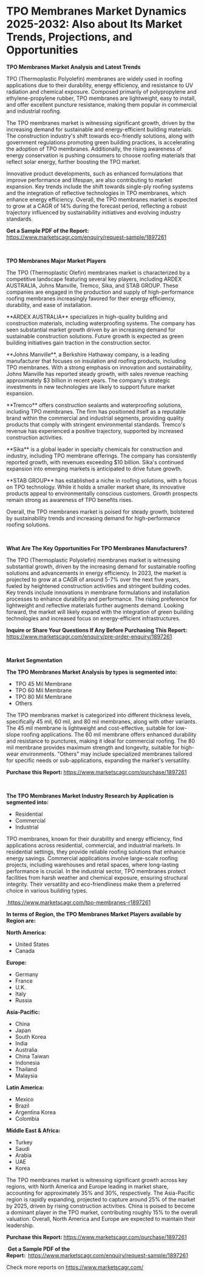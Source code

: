 <p><h1>TPO Membranes Market Dynamics 2025-2032: Also about Its Market Trends, Projections, and Opportunities</h1></p><p><strong>TPO Membranes Market Analysis and Latest Trends</strong></p>
<p><p>TPO (Thermoplastic Polyolefin) membranes are widely used in roofing applications due to their durability, energy efficiency, and resistance to UV radiation and chemical exposure. Composed primarily of polypropylene and ethylene-propylene rubber, TPO membranes are lightweight, easy to install, and offer excellent puncture resistance, making them popular in commercial and industrial roofing.</p><p>The TPO membranes market is witnessing significant growth, driven by the increasing demand for sustainable and energy-efficient building materials. The construction industry's shift towards eco-friendly solutions, along with government regulations promoting green building practices, is accelerating the adoption of TPO membranes. Additionally, the rising awareness of energy conservation is pushing consumers to choose roofing materials that reflect solar energy, further boosting the TPO market.</p><p>Innovative product developments, such as enhanced formulations that improve performance and lifespan, are also contributing to market expansion. Key trends include the shift towards single-ply roofing systems and the integration of reflective technologies in TPO membranes, which enhance energy efficiency. Overall, the TPO membranes market is expected to grow at a CAGR of 14% during the forecast period, reflecting a robust trajectory influenced by sustainability initiatives and evolving industry standards.</p></p>
<p><strong>Get a Sample PDF of the Report:&nbsp;</strong> <a href="https://www.marketscagr.com/enquiry/request-sample/1897261?utm_campaign=1889&utm_medium=2&utm_source=Github&utm_content=ia&utm_term=30012025&utm_id=tpo-membranes">https://www.marketscagr.com/enquiry/request-sample/1897261</a></p>
<p>&nbsp;</p>
<p><strong>TPO Membranes Major Market Players</strong></p>
<p><p>The TPO (Thermoplastic Olefin) membranes market is characterized by a competitive landscape featuring several key players, including ARDEX AUSTRALIA, Johns Manville, Tremco, Sika, and STAB GROUP. These companies are engaged in the production and supply of high-performance roofing membranes increasingly favored for their energy efficiency, durability, and ease of installation.</p><p>**ARDEX AUSTRALIA** specializes in high-quality building and construction materials, including waterproofing systems. The company has seen substantial market growth driven by an increasing demand for sustainable construction solutions. Future growth is expected as green building initiatives gain traction in the construction sector.</p><p>**Johns Manville**, a Berkshire Hathaway company, is a leading manufacturer that focuses on insulation and roofing products, including TPO membranes. With a strong emphasis on innovation and sustainability, Johns Manville has reported steady growth, with sales revenue reaching approximately $3 billion in recent years. The company's strategic investments in new technologies are likely to support future market expansion.</p><p>**Tremco** offers construction sealants and waterproofing solutions, including TPO membranes. The firm has positioned itself as a reputable brand within the commercial and industrial segments, providing quality products that comply with stringent environmental standards. Tremco's revenue has experienced a positive trajectory, supported by increased construction activities.</p><p>**Sika** is a global leader in specialty chemicals for construction and industry, including TPO membrane offerings. The company has consistently reported growth, with revenues exceeding $10 billion. Sika's continued expansion into emerging markets is anticipated to drive future growth.</p><p>**STAB GROUP** has established a niche in roofing solutions, with a focus on TPO technology. While it holds a smaller market share, its innovative products appeal to environmentally conscious customers. Growth prospects remain strong as awareness of TPO benefits rises.</p><p>Overall, the TPO membranes market is poised for steady growth, bolstered by sustainability trends and increasing demand for high-performance roofing solutions.</p></p>
<p>&nbsp;</p>
<p><strong>What Are The Key Opportunities For TPO Membranes Manufacturers?</strong></p>
<p><p>The TPO (Thermoplastic Polyolefin) membranes market is witnessing substantial growth, driven by the increasing demand for sustainable roofing solutions and advancements in energy efficiency. In 2023, the market is projected to grow at a CAGR of around 5-7% over the next five years, fueled by heightened construction activities and stringent building codes. Key trends include innovations in membrane formulations and installation processes to enhance durability and performance. The rising preference for lightweight and reflective materials further augments demand. Looking forward, the market will likely expand with the integration of green building technologies and increased focus on energy-efficient infrastructures.</p></p>
<p><strong>Inquire or Share Your Questions If Any Before Purchasing This Report:</strong> <a href="https://www.marketscagr.com/enquiry/pre-order-enquiry/1897261?utm_campaign=1889&utm_medium=2&utm_source=Github&utm_content=ia&utm_term=30012025&utm_id=tpo-membranes">https://www.marketscagr.com/enquiry/pre-order-enquiry/1897261</a></p>
<p>&nbsp;</p>
<p><strong>Market Segmentation</strong></p>
<p><strong>The TPO Membranes Market Analysis by types is segmented into:</strong></p>
<p><ul><li>TPO 45 Mil Membrane</li><li>TPO 60 Mil Membrane</li><li>TPO 80 Mil Membrane</li><li>Others</li></ul></p>
<p><p>The TPO membranes market is categorized into different thickness levels, specifically 45 mil, 60 mil, and 80 mil membranes, along with other variants. The 45 mil membrane is lightweight and cost-effective, suitable for low-slope roofing applications. The 60 mil membrane offers enhanced durability and resistance to punctures, making it ideal for commercial roofing. The 80 mil membrane provides maximum strength and longevity, suitable for high-wear environments. "Others" may include specialized membranes tailored for specific needs or sub-applications, expanding the market's versatility.</p></p>
<p><strong>Purchase this Report:&nbsp;</strong><a href="https://www.marketscagr.com/purchase/1897261?utm_campaign=1889&utm_medium=2&utm_source=Github&utm_content=ia&utm_term=30012025&utm_id=tpo-membranes">https://www.marketscagr.com/purchase/1897261</a></p>
<p>&nbsp;</p>
<p><strong>The TPO Membranes Market Industry Research by Application is segmented into:</strong></p>
<p><ul><li>Residential</li><li>Commercial</li><li>Industrial</li></ul></p>
<p><p>TPO membranes, known for their durability and energy efficiency, find applications across residential, commercial, and industrial markets. In residential settings, they provide reliable roofing solutions that enhance energy savings. Commercial applications involve large-scale roofing projects, including warehouses and retail spaces, where long-lasting performance is crucial. In the industrial sector, TPO membranes protect facilities from harsh weather and chemical exposure, ensuring structural integrity. Their versatility and eco-friendliness make them a preferred choice in various building types.</p></p>
<p><a href="https://www.marketscagr.com/tpo-membranes-r1897261?utm_campaign=1889&utm_medium=2&utm_source=Github&utm_content=ia&utm_term=30012025&utm_id=tpo-membranes">&nbsp;https://www.marketscagr.com/tpo-membranes-r1897261</a></p>
<p><strong>In terms of Region, the TPO Membranes Market Players available by Region are:</strong></p>
<p>
    <p> <strong> North America: </strong>
        <ul>
            <li>United States</li>
            <li>Canada</li>
        </ul>
        </p> 
    <p> <strong> Europe: </strong>
        <ul>
            <li>Germany</li>
            <li>France</li>
            <li>U.K.</li>
            <li>Italy</li>
            <li>Russia</li>
        </ul>
        </p> 
    <p> <strong> Asia-Pacific: </strong>
        <ul>
            <li>China</li>
            <li>Japan</li>
            <li>South Korea</li>
            <li>India</li>
            <li>Australia</li>
            <li>China Taiwan</li>
            <li>Indonesia</li>
            <li>Thailand</li>
            <li>Malaysia</li>
        </ul>
        </p> 
    <p> <strong> Latin America: </strong>
        <ul>
            <li>Mexico</li>
            <li>Brazil</li>
            <li>Argentina Korea</li>
            <li>Colombia</li>
        </ul>
        </p> 
    <p> <strong> Middle East & Africa: </strong>
        <ul>
            <li>Turkey</li>
            <li>Saudi</li>
            <li>Arabia</li>
            <li>UAE</li>
            <li>Korea</li>
        </ul>
    </p>
    </p>
<p><p>The TPO membranes market is witnessing significant growth across key regions, with North America and Europe leading in market share, accounting for approximately 35% and 30%, respectively. The Asia-Pacific region is rapidly expanding, projected to capture around 25% of the market by 2025, driven by rising construction activities. China is poised to become a dominant player in the TPO market, contributing roughly 15% to the overall valuation. Overall, North America and Europe are expected to maintain their leadership.</p></p>
<p><strong>Purchase this Report: </strong><a href="https://www.marketscagr.com/purchase/1897261?utm_campaign=1889&utm_medium=2&utm_source=Github&utm_content=ia&utm_term=30012025&utm_id=tpo-membranes">https://www.marketscagr.com/purchase/1897261</a></p>
<p>&nbsp;<strong>Get a Sample PDF of the Report:&nbsp;&nbsp;</strong><a href="https://www.marketscagr.com/enquiry/request-sample/1897261?utm_campaign=1889&utm_medium=2&utm_source=Github&utm_content=ia&utm_term=30012025&utm_id=tpo-membranes">https://www.marketscagr.com/enquiry/request-sample/1897261</a></p>
<p><strong></strong></p>
<p>Check more reports on <a href="https://www.marketscagr.com/?utm_campaign=1889&utm_medium=2&utm_source=Github&utm_content=ia&utm_term=30012025&utm_id=tpo-membranes">https://www.marketscagr.com/</a></p>